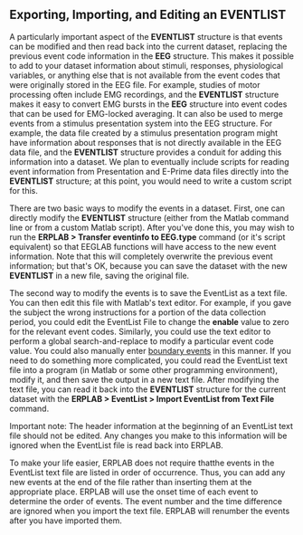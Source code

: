 ## Exporting, Importing, and Editing an EVENTLIST
A particularly important aspect of the **EVENTLIST** structure is that events can be modified and then read back into the current dataset, replacing the previous event code information in the **EEG** structure.  This makes it possible to add to your dataset information about stimuli, responses, physiological variables, or anything else that is not available from the event codes that were originally stored in the EEG file.  For example, studies of motor processing often include EMG recordings, and the **EVENTLIST** structure makes it easy to convert EMG bursts in the **EEG** structure into event codes that can be used for EMG-locked averaging.  It can also be used to merge events from a stimulus presentation system into the EEG structure.  For example, the data file created by a stimulus presentation program might have information about responses that is not directly available in the EEG data file, and the **EVENTLIST** structure provides a conduit for adding this information into a dataset.  We plan to eventually include scripts for reading event information from Presentation and E-Prime data files directly into the **EVENTLIST** structure; at this point, you would need to write a custom script for this.

There are two basic ways to modify the events in a dataset.  First, one can directly modify the **EVENTLIST** structure (either from the Matlab command line or from a custom Matlab script).  After you've done this, you may wish to run the **ERPLAB > Transfer eventinfo to EEG.type** command (or it's script equivalent) so that EEGLAB functions will have access to the new event information.  Note that this will completely overwrite the previous event information; but that's OK, because you can save the dataset with the new **EVENTLIST** in a new file, saving the original file.

The second way to modify the events is to save the EventList as a text file.  You can then edit this file with Matlab's text editor. For example, if you gave the subject the wrong instructions for a portion of the data collection period, you could edit the EventList File to change the **enable** value to zero for the relevant event codes. Similarly, you could use the text editor to perform a global search-and-replace to modify a particular event code value.  You could also manually enter [boundary events](./Boundary-Events-and-Disabled-Events) in this manner.  If you need to do something more complicated, you could read the EventList text file into a program (in Matlab or some other programming environment), modify it, and then save the output in a new text file.  After modifying the text file, you can read it back into the **EVENTLIST** structure for the current dataset with the **ERPLAB > EventList > Import EventList from Text File** command.

Important note: The header information at the beginning of an EventList text file should not be edited.  Any changes you make to this information will be ignored when the EventList file is read back into ERPLAB.

To make your life easier, ERPLAB does not require thatthe events in the EventList text file are listed in order of occurrence.  Thus, you can add any new events at the end of the file rather than inserting them at the appropriate place.  ERPLAB will use the onset time of each event to determine the order of events.  The event number and the time difference are ignored when you import the text file.  ERPLAB will renumber the events after you have imported them.
